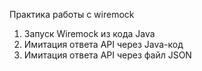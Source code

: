 Практика работы с wiremock

1. Запуск Wiremock из кода Java
2. Имитация ответа API через Java-код
3. Имитация ответа API через файл JSON